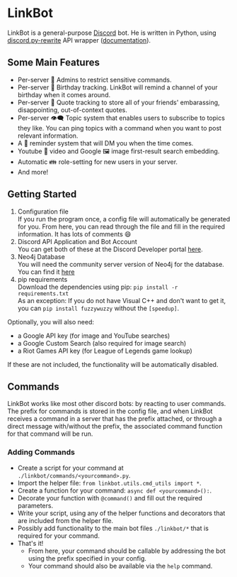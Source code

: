 # LinkBot
LinkBot is a general-purpose [Discord](http://discordapp.com) bot. He is written in Python, using
[discord.py-rewrite](https://github.com/Rapptz/discord.py) API wrapper
([documentation](https://discordpy.readthedocs.io/en/rewrite/api.html)).

## Some Main Features
- Per-server :crown: Admins to restrict sensitive commands.
- Per-server :birthday: Birthday tracking. LinkBot will remind a channel of your birthday when it comes around.
- Per-server :speech_balloon: Quote tracking to store all of your friends' embarassing, disappointing, out-of-context quotes.
- Per-server :eye_speech_bubble: Topic system that enables users to subscribe to topics they like.
You can ping topics with a command when you want to post relevant information.
- A :calendar: reminder system that will DM you when the time comes.
- Youtube :movie_camera: video and Google :framed_picture: image first-result search embedding.
- Automatic :family: role-setting for new users in your server.
- And more!

## Getting Started
1. Configuration file  
If you run the program once, a config file will automatically be generated for you. From here, you can read through
the file and fill in the required information. It has lots of comments :smile:
2. Discord API Application and Bot Account  
You can get both of these at the Discord Developer portal [here](https://discordapp.com/developers/applications/).
3. Neo4j Database  
You will need the community server version of Neo4j for the database. You can find it [here](https://neo4j.com/download-center/#panel2-2)
4. pip requirements  
Download the dependencies using pip: `pip install -r requirements.txt`  
As an exception: If you do not have Visual C++ and don't want to get it, you can `pip install fuzzywuzzy` without the `[speedup]`.

Optionally, you will also need:
- a Google API key (for image and YouTube searches)
- a Google Custom Search (also required for image search)
- a Riot Games API key (for League of Legends game lookup)

If these are not included, the functionality will be automatically disabled.

## Commands
LinkBot works like most other discord bots: by reacting to user commands. The prefix for commands is stored in the
config file, and when LinkBot receives a command in a server that has the prefix attached, or through a direct message 
with/without the prefix, the associated command function for that command will be run.

### Adding Commands
- Create a script for your command at `./linkbot/commands/<yourcommand>.py`.
- Import the helper file: `from linkbot.utils.cmd_utils import *`.
- Create a function for your command: `async def <yourcommand>():`.
- Decorate your function with `@command()` and fill out the required parameters.
- Write your script, using any of the helper functions and decorators that are included from the helper file.
- Possibly add functionality to the main bot files `./linkbot/*` that is required for your command.
- That's it!
  - From here, your command should be callable by addressing the bot using the prefix specified in your config.
  - Your command should also be available via the `help` command.
